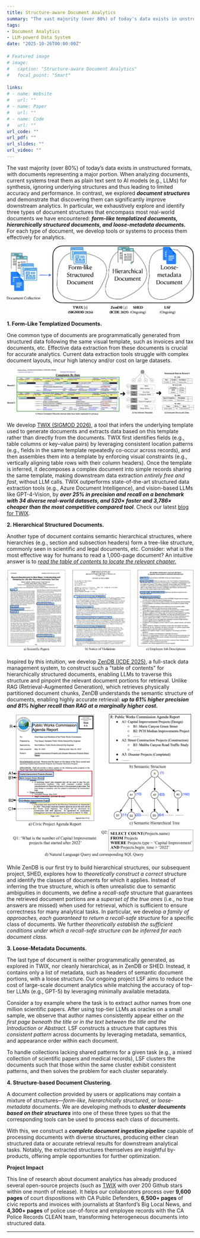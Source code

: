 ```yaml
---
title: Structure-aware Document Analytics 
summary: "The vast majority (over 80%) of today's data exists in unstructured formats, with documents representing a major portion. When analyzing documents, <u>*current systems treat them as plain text sent to AI models*</u> (e.g., LLMs) for synthesis, ignoring underlying structures and thus leading to limited accuracy and performance. In this blog, we present a series of work that explores accurate document analytics by looking at ***document structures***. We demonstrate that discovering structures within documents can significantly improve downstream analytics. In particular, we exhaustively explore and identify three types of document structures that encompass most real-world documents we have encountered: form-like templatized documents, hierarchically structured documents, and loose-metadata documents. For each type of document, we develop tools or systems to process them effectively for analytics." 
tags:
- Document Analytics
- LLM-powerd Data System
date: "2025-10-26T00:00:00Z"

# Featured image
# image:
#   caption: "Structure-aware Document Analytics"
#   focal_point: "Smart"

links:
# - name: Website 
#   url: ""
# - name: Paper
#   url: ""
# - name: Code
#   url: ""
url_code: ""
url_pdf: ""
url_slides: ""
url_video: ""
---
```


<!-- **Structure-aware Document Analytics** -->

The vast majority (over 80%) of today’s data exists in unstructured formats, with documents representing a major portion. When analyzing documents, current systems treat them as plain text sent to AI models (e.g., LLMs) for synthesis, ignoring underlying structures and thus leading to limited accuracy and performance. In contrast, we explored ***document structures*** and demonstrate that discovering them can significantly improve downstream analytics. In particular, we exhaustively explore and identify three types of document structures that encompass most real-world documents we have encountered: ***form-like templatized documents, hierarchically structured documents, and loose-metadata documents.*** For each type of document, we develop tools or systems to process them effectively for analytics. 

![Structure-aware Document Analytics](structured-aware-doc-analytics-cropped.jpg "Structure-aware Document Analytics") 

**1. Form-Like Templatized Documents.**

One common type of documents are programmatically generated from structured data following the same visual template, such as invoices and tax documents, etc. Effective data extraction from these documents is crucial for accurate analytics. Current data extraction tools struggle with complex document layouts, incur high latency and/or cost on large datasets. 

![twix](twix.png "TWIX: Extracting Data from Form-Like Templatized Documents")

We develop [TWIX (SIGMOD 2026)](https://arxiv.org/abs/2501.06659), a tool that infers the underlying template used to generate documents and extracts data based on this template rather than directly from the documents. TWIX first identifies fields (e.g., table columns or key–value pairs) by leveraging consistent location patterns (e.g., fields in the same template repeatedly co-occur across records), and then assembles them into a template by enforcing visual constraints (e.g., vertically aligning table rows with their column headers). Once the template is inferred, it decomposes a complex document into simple records sharing the same template, making downstream data extraction *entirely free and fast*, without LLM calls. TWIX outperforms state-of-the-art structured data extraction tools (e.g., Azure Document Intelligence), and vision-based LLMs like GPT-4-Vision, by ***over 25% in precision and recall on a benchmark with 34 diverse real-world datasets, and 520× faster and 3,786× cheaper than the most competitive compared tool***. Check our latest [blog for TWIX](https://data-people-group.github.io/blogs/2025/04/30/twix/). 

**2. Hierarchical Structured Documents.**

Another type of document contains semantic hierarchical structures, where hierarchies (e.g., section and subsection headers) form a tree-like structure, commonly seen in scientific and legal documents, etc. Consider: what is the most effective way for humans to read a 1,000-page document? An intuitive answer is to <u>*read the table of contents to locate the relevant chapter.*</u> 

![zendb](hierarchical-document.jpg "ZenDB: Extracting and Leveraging Hierarchical Structure from Hierarchically Structured Documents. ") 

Inspired by this intuition, we develop [ZenDB (ICDE 2025)](https://arxiv.org/abs/2405.04674), a full-stack data management system, to construct such a "table of contents" for hierarchically structured documents, enabling LLMs to traverse this structure and pinpoint the relevant document portions for retrieval. Unlike RAG (Retrieval-Augmented Generation), which retrieves physically partitioned document chunks, ZenDB understands the semantic structure of documents, enabling highly accurate retrieval: ***up to 61% higher precision and 81% higher recall than RAG at a marginally higher cost.***

![TWIX](zendb.jpg "ZenDB: Hierarchical Document Processing") 

While ZenDB is our first try to build hierarchical structures, our subsequent project, SHED, explores how to *theoretically construct a correct* structure and identify the classes of documents for which it applies. Instead of inferring the true structure, which is often unrealistic due to semantic ambiguities in documents, we define a *recall-safe* structure that guarantees the retrieved document portions are a *superset of the true ones* (i.e., no true answers are missed) when used for retrieval, which is sufficient to ensure correctness for many analytical tasks. In particular, we develop *a family of approaches, each guaranteed to return a recall-safe structure* for a specific class of documents. We further *theoretically establish the sufficient conditions under which a recall-safe structure can be inferred for each document class.* 


**3. Loose-Metadata Documents.**

The last type of document is neither programmatically generated, as explored in TWIX, nor cleanly hierarchical, as in ZenDB or SHED. Instead, it contains only a list of metadata, such as headers of semantic document portions, with a loose structure. Our ongoing project LSF aims to reduce the cost of large-scale document analytics while matching the accuracy of top-tier LLMs (e.g., GPT-5) by leveraging minimally available metadata.

Consider a toy example where the task is to extract author names from one million scientific papers. After using top-tier LLMs as oracles on a small sample, we observe that author names consistently appear either *on the first page beneath the title* or *in the text between the title and the Introduction or Abstract.* LSF constructs a structure that captures this *consistent pattern* across documents by leveraging metadata, semantics, and appearance order within each document.

To handle collections lacking shared patterns for a given task (e.g., a mixed collection of scientific papers and medical records), LSF clusters the documents such that those within the same cluster exhibit consistent patterns, and then solves the problem for each cluster separately.

**4. Structure-based Document Clustering.**

A document collection provided by users or applications may contain a mixture of structures—*form-like*, *hierarchically structured*, or *loose-metadata* documents. We are developing methods to ***cluster documents based on their structures*** into one of these three types so that the corresponding tools can be used to process each class of documents.

With this, we construct a ***complete document ingestion pipeline*** capable of processing documents with diverse structures, producing either clean structured data or accurate retrieval results for downstream analytical tasks. Notably, the extracted structures themselves are insightful by-products, offering ample opportunities for further optimization.

**Project Impact** 

This line of research about document analytics has already produced several open-source projects (such as [TWIX](https://github.com/ucbepic/TWIX) with over 200 Github stars within one month of release). It helps our collaborators process over **9,600 pages** of court dispositions with CA Public Defenders, **6,500+ pages** of civic reports and invoices with journalists at Stanford’s Big Local News, and **4,300+ pages** of police use-of-force and employee records with the CA Police Records CLEAN team, transforming heterogeneous documents into structured data.  

---



